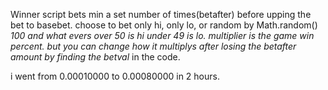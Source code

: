 Winner script bets min a set number of times(betafter) before upping the bet to basebet. choose to bet only hi, only lo, or random by Math.random() *100 and what evers over 50 is hi under 49 is lo. multiplier is the game win percent. but you can change how it multiplys after losing the betafter amount by finding the betval* in the code.


i went from 0.00010000 to 0.00080000 in 2 hours.
